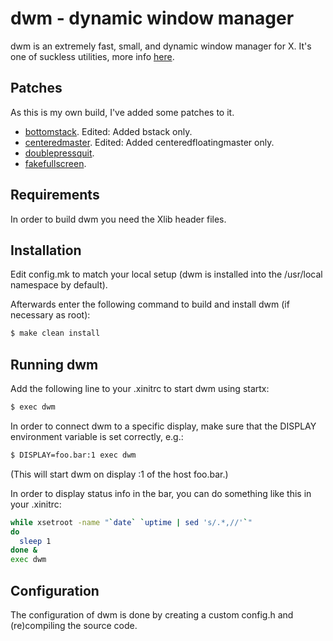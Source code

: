 # dwm - dynamic window manager

dwm is an extremely fast, small, and dynamic window manager for X. It's one of suckless utilities, more info [here](https://dwm.suckless.org/).

## Patches

As this is my own build, I've added some patches to it.

- [bottomstack](https://dwm.suckless.org/patches/bottomstack/). Edited: Added bstack only.
- [centeredmaster](https://dwm.suckless.org/patches/centeredmaster/). Edited: Added centeredfloatingmaster only.
- [doublepressquit](https://dwm.suckless.org/patches/doublepressquit/).
- [fakefullscreen](https://dwm.suckless.org/patches/fakefullscreen/).

## Requirements

In order to build dwm you need the Xlib header files.

## Installation

Edit config.mk to match your local setup (dwm is installed into
the /usr/local namespace by default).

Afterwards enter the following command to build and install dwm (if
necessary as root):

```bash
$ make clean install
```

## Running dwm

Add the following line to your .xinitrc to start dwm using startx:

```bash
$ exec dwm
```

In order to connect dwm to a specific display, make sure that
the DISPLAY environment variable is set correctly, e.g.:

```bash
$ DISPLAY=foo.bar:1 exec dwm
```

(This will start dwm on display :1 of the host foo.bar.)

In order to display status info in the bar, you can do something
like this in your .xinitrc:

```bash
while xsetroot -name "`date` `uptime | sed 's/.*,//'`"
do
  sleep 1
done &
exec dwm
```

## Configuration

The configuration of dwm is done by creating a custom config.h
and (re)compiling the source code.
